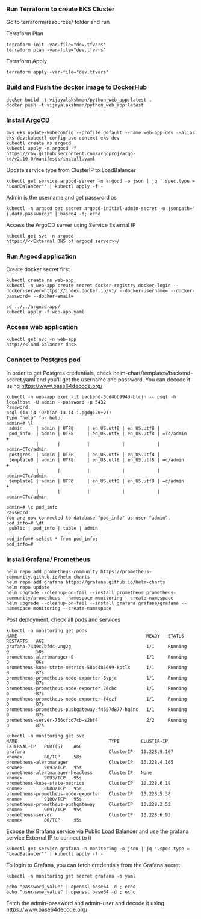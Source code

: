 ### Run Terraform to create EKS Cluster


Go to terraform/resources/ folder and run 

Terraform Plan
```
terraform init -var-file="dev.tfvars"
terraform plan -var-file="dev.tfvars"
```

Terraform Apply
```
terraform apply -var-file="dev.tfvars"
```

### Build and Push the docker image to DockerHub

```
docker build -t vijayalakshman/python_web_app:latest .
docker push -t vijayalakshman/python_web_app:latest
```

### Install ArgoCD 

```
aws eks update-kubeconfig --profile default --name web-app-dev --alias eks-dev;kubectl config use-context eks-dev
kubectl create ns argocd
kubectl apply -n argocd -f https://raw.githubusercontent.com/argoproj/argo-cd/v2.10.0/manifests/install.yaml
```

Update service type from ClusterIP to LoadBalancer
```
kubectl get service argocd-server -n argocd -o json | jq '.spec.type = "LoadBalancer"' | kubectl apply -f -
```

Admin is the username and get password as
```
kubectl -n argocd get secret argocd-initial-admin-secret -o jsonpath="{.data.password}" | base64 -d; echo
```

Access the ArgoCD server using Service External IP
```
kubectl get svc -n argocd
https://<<External DNS of argocd server>>/
```

### Run Argocd application
Create docker secret first
```
kubectl create ns web-app
kubectl -n web-app create secret docker-registry docker-login --docker-server=https://index.docker.io/v1/ --docker-username= --docker-password= --docker-email=
```

```
cd ../../argocd-app/
kubectl apply -f web-app.yaml
```

### Access web application 

```
kubectl get svc -n web-app
http://<load-balancer-dns>
```

### Connect to Postgres pod
In order to get Postgres credentials, check helm-chart/templates/backend-secret.yaml and you'll get the username and password. 
You can decode it using https://www.base64decode.org/

```
kubectl -n web-app exec -it backend-5cd4bb994d-blcjn -- psql -h localhost -U admin --password -p 5432
Password:
psql (13.14 (Debian 13.14-1.pgdg120+2))
Type "help" for help.
admin=# \l
 admin     | admin | UTF8     | en_US.utf8 | en_US.utf8 |
 pod_info  | admin | UTF8     | en_US.utf8 | en_US.utf8 | =Tc/admin        +
           |       |          |            |            | admin=CTc/admin
 postgres  | admin | UTF8     | en_US.utf8 | en_US.utf8 |
 template0 | admin | UTF8     | en_US.utf8 | en_US.utf8 | =c/admin         +
           |       |          |            |            | admin=CTc/admin
 template1 | admin | UTF8     | en_US.utf8 | en_US.utf8 | =c/admin         +
           |       |          |            |            | admin=CTc/admin

admin=# \c pod_info
Password:
You are now connected to database "pod_info" as user "admin".
pod_info=# \dt
 public | pod_info | table | admin

pod_info=# select * from pod_info;
pod_info=#
```

### Install Grafana/ Prometheus
```
helm repo add prometheus-community https://prometheus-community.github.io/helm-charts
helm repo add grafana https://grafana.github.io/helm-charts
helm repo update
helm upgrade --cleanup-on-fail --install prometheus prometheus-community/prometheus --namespace monitoring --create-namespace
helm upgrade --cleanup-on-fail --install grafana grafana/grafana --namespace monitoring --create-namespace
```

Post deployment, check all pods and services
```
kubectl -n monitoring get pods
NAME                                                READY   STATUS    RESTARTS   AGE
grafana-7449c7bfd4-vng2g                            1/1     Running   0          50s
prometheus-alertmanager-0                           1/1     Running   0          86s
prometheus-kube-state-metrics-58bc485699-kptlx      1/1     Running   0          87s
prometheus-prometheus-node-exporter-5vpjc           1/1     Running   0          87s
prometheus-prometheus-node-exporter-76cbc           1/1     Running   0          87s
prometheus-prometheus-node-exporter-f4czf           1/1     Running   0          87s
prometheus-prometheus-pushgateway-f4557d877-hq5nc   1/1     Running   0          87s
prometheus-server-766cfcd7cb-s2bf4                  2/2     Running   0          87s

kubectl -n monitoring get svc 
NAME                                  TYPE        CLUSTER-IP     EXTERNAL-IP   PORT(S)    AGE
grafana                               ClusterIP   10.228.9.167   <none>        80/TCP     58s
prometheus-alertmanager               ClusterIP   10.228.4.105   <none>        9093/TCP   95s
prometheus-alertmanager-headless      ClusterIP   None           <none>        9093/TCP   95s
prometheus-kube-state-metrics         ClusterIP   10.228.6.18    <none>        8080/TCP   95s
prometheus-prometheus-node-exporter   ClusterIP   10.228.5.38    <none>        9100/TCP   95s
prometheus-prometheus-pushgateway     ClusterIP   10.228.2.52    <none>        9091/TCP   95s
prometheus-server                     ClusterIP   10.228.6.93    <none>        80/TCP     95s
```

Expose the Grafana service via Public Load Balancer and use the grafana service External IP to connect to it
```
kubectl get service grafana -n monitoring -o json | jq '.spec.type = "LoadBalancer"' | kubectl apply -f -
```

To login to Grafana, you can fetch credentials from the Grafana secret

```
kubectl -n monitoring get secret grafana -o yaml

echo "password_value" | openssl base64 -d ; echo
echo "username_value" | openssl base64 -d ; echo
```
Fetch the admin-password and admin-user and decode it using https://www.base64decode.org/